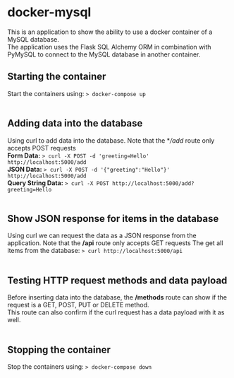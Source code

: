# docker-mysql
This is an application to show the ability to use a docker container of a MySQL database.  
The application uses the Flask SQL Alchemy ORM in combination with PyMySQL to connect to the MySQL database in another container.
<br />
## Starting the container
Start the containers using: `> docker-compose up`  
<br />
## Adding data into the database
Using curl to add data into the database. Note that the **/add* route only accepts POST requests  
**Form Data:** `> curl -X POST -d 'greeting=Hello' http://localhost:5000/add`  
**JSON Data:** `> curl -X POST -d '{"greeting":"Hello"}' http://localhost:5000/add`  
**Query String Data:** `> curl -X POST http://localhost:5000/add?greeting=Hello`  
<br />
## Show JSON response for items in the database
Using curl we can request the data as a JSON response from the application. Note that the **/api** route only accepts GET requests
The get all items from the database: `> curl http://localhost:5000/api`  
<br />
## Testing HTTP request methods and data payload
Before inserting data into the database, the **/methods** route can show if the request is a GET, POST, PUT or DELETE method.  
This route can also confirm if the curl request has a data payload with it as well.  
<br />
## Stopping the container
Stop the containers using: `> docker-compose down`

